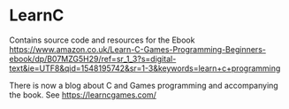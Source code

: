 # LearnC
Contains source code and resources for the Ebook https://www.amazon.co.uk/Learn-C-Games-Programming-Beginners-ebook/dp/B07MZG5H29/ref=sr_1_3?s=digital-text&ie=UTF8&qid=1548195742&sr=1-3&keywords=learn+c+programming

There is now a blog about C and Games programming and accompanying the book. See https://learncgames.com/

